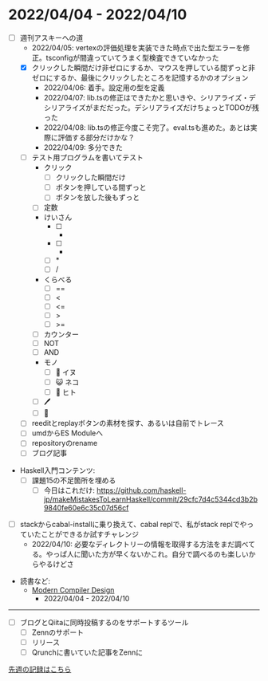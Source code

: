 # 2022/04/04 - 2022/04/10

- [ ] 週刊アスキーへの道
    - 2022/04/05: vertexの評価処理を実装できた時点で出た型エラーを修正。tsconfigが間違っていてうまく型検査できていなかった
    - [x] クリックした瞬間だけ非ゼロにするか、マウスを押している間ずっと非ゼロにするか、最後にクリックしたところを記憶するかのオプション
        - 2022/04/06: 着手。設定用の型を定義
        - 2022/04/07: lib.tsの修正はできたかと思いきや、シリアライズ・デシリアライズがまだだった。デシリアライズだけちょっとTODOが残った
        - 2022/04/08: lib.tsの修正今度こそ完了。eval.tsも進めた。あとは実際に評価する部分だけかな？
        - 2022/04/09: 多分できた
    - [ ] テスト用プログラムを書いてテスト
        - クリック
            - [ ] クリックした瞬間だけ
            - [ ] ボタンを押している間ずっと
            - [ ] ボタンを放した後もずっと
        - [ ] 定数
        - けいさん
            - [ ] +
            - [ ] -
            - [ ] \*
            - [ ] /
        - くらべる
            - [ ] ==
            - [ ] \<
            - [ ] \<=
            - [ ] \>
            - [ ] \>=
        - [ ] カウンター
        - [ ] NOT
        - [ ] AND
        - モノ
            - [ ] 🐶 イヌ
            - [ ] 😺 ネコ
            - [ ] 🙂 ヒト
        - [ ] 🖊
        - [ ] 🔁
    - [ ] reeditとreplayボタンの素材を探す、あるいは自前でトレース
    - [ ] umdからES Moduleへ
    - [ ] repositoryのrename
    - [ ] ブログ記事
- Haskell入門コンテンツ:
    - [ ] 課題15の不足箇所を埋める
        - [ ] 今日はこれだけ: <https://github.com/haskell-jp/makeMistakesToLearnHaskell/commit/29cfc7d4c5344cd3b2b9840fe60e6c35c07d56cf>
- [ ] stackからcabal-installに乗り換えて、cabal replで、私がstack replでやっていたことができるか試すチャレンジ
    - 2022/04/10: 必要なディレクトリーの情報を取得する方法をまだ調べてる。やっぱ人に聞いた方が早くないかこれ。自分で調べるのも楽しいからやるけどさ
- 読書など:
    - [Modern Compiler Design](https://www.springer.com/jp/book/9781461446989)
        - 2022/04/04 - 2022/04/10


------

- [ ] ブログとQiitaに同時投稿するのをサポートするツール
    - [ ] Zennのサポート
    - [ ] リリース
    - [ ] Qrunchに書いていた記事をZennに

[先週の記録はこちら](https://github.com/igrep/daily-commits/blob/c01913a660ef1b981c737ee5f2d8be951b14c1e4/yesterday.md)
